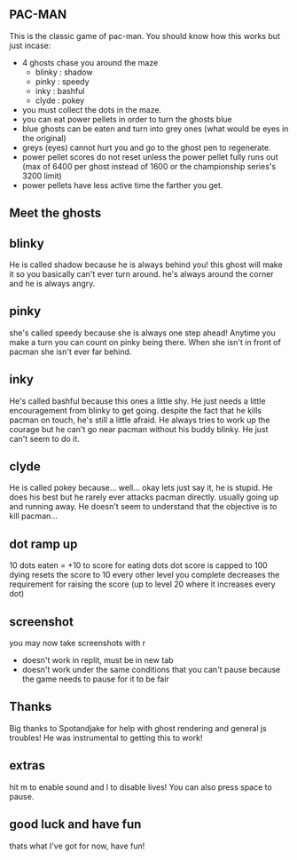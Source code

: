 PAC-MAN
--
This is the classic game of pac-man. You should know how this works but just incase:
* 4 ghosts chase you around the maze
	- blinky : shadow
	- pinky : speedy
	- inky : bashful
	- clyde : pokey
* you must collect the dots in the maze.
* you can eat power pellets in order to turn the ghosts blue
* blue ghosts can be eaten and turn into grey ones (what would be eyes in the original)
* greys (eyes) cannot hurt you and go to the ghost pen to regenerate.
* power pellet scores do not reset unless the power pellet fully runs out (max of 6400 per ghost instead of 1600 or the championship series's 3200 limit)
* power pellets have less active time the farther you get.

Meet the ghosts
--
blinky
-
He is called shadow because he is always behind you! this ghost will make it so you basically can't ever turn around. he's always around the corner and he is always angry.

pinky
-
she's called speedy because she is always one step ahead! Anytime you make a turn you can count on pinky being there. When she isn't in front of pacman she isn't ever far behind.

inky
-
He's called bashful because this ones a little shy. He just needs a little encouragement from blinky to get going. despite the fact that he kills pacman on touch, he's still a little afraid. He always tries to work up the courage but he can't go near pacman without his buddy blinky. He just can't seem to do it.

clyde
-
He is called pokey because... well... okay lets just say it, he is stupid. He does his best but he rarely ever attacks pacman directly. usually going up and running away. He doesn't seem to understand that the objective is to kill pacman...

dot ramp up
--
10 dots eaten = +10 to score for eating dots
dot score is capped to 100
dying resets the score to 10
every other level you complete decreases the requirement for raising the score (up to level 20 where it increases every dot)

screenshot
--
you may now take screenshots with r
* doesn't work in replit, must be in new tab
* doesn't work under the same conditions that you can't pause because the game needs to pause for it to be fair


Thanks
--
Big thanks to Spotandjake for help with ghost rendering and general js troubles! He was instrumental to getting this to work!


extras
--
hit m to enable sound and l to disable lives! You can also press space to pause.

good luck and have fun
--
thats what I've got for now, have fun!